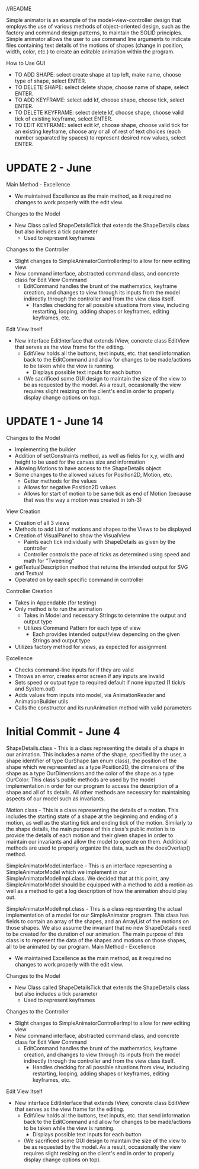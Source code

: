 //README

Simple animator is an example of the model-view-controller design that employs the use of various methods of object-oriented design, such as the factory and command design patterns, to maintain the SOLID principles. Simple animator allows the user to use command line arguments to indicate files containing text details of the motions of shapes (change in position, width, color, etc.) to create an editable animation within the program.

How to Use GUI
  - TO ADD SHAPE: select create shape at top left, make name, choose type of shape, select ENTER.
  - TO DELETE SHAPE: select delete shape, choose name of shape, select ENTER.
  - TO ADD KEYFRAME: select add kf, choose shape, choose tick, select ENTER.
  - TO DELETE KEYFRAME: select delete kf, choose shape, choose valid tick of existing keyframe, select ENTER.
  - TO EDIT KEYFRAME: select edit kf, choose shape, choose valid tick for an existing keyframe,
                      choose any or all of rest of text choices
                      (each number separated by spaces) to represent desired new values, select ENTER.
                     
# UPDATE 2 - June  #

Main Method - Excellence
  - We maintained Excellence as the main method, as it required no changes to work properly with the
    edit view.

Changes to the Model
  - New Class called ShapeDetailsTick that extends the ShapeDetails class but also includes a tick
    parameter
    - Used to represent keyframes

Changes to the Controller
  - Slight changes to SimpleAnimatorControllerImpl to allow for new editing view
  - New command interface, abstracted command class, and concrete class for Edit View Command
    - EditCommand handles the brunt of the mathematics, keyframe creation, and changes to view
      through its inputs from the model indirectly through the controller
      and from the view class itself.
      - Handles checking for all possible situations from view, including restarting, looping,
        adding shapes or keyframes, editing keyframes, etc.

Edit View Itself
  - New interface EditInterface that extends IView, concrete class EditView that serves as the view
    frame for the editing.
    - EditView holds all the buttons, text inputs, etc. that send information back to the EditCommand
      and allow for changes to be made/actions to be taken while the view is running.
      - Displays possible text inputs for each button
    - (We sacrificed some GUI design to maintain the size of the view to be as requested by
      the model. As a result, occasionally the view requires slight resizing on the client's end in
      order to properly display change options on top).
                      
# UPDATE 1 - June 14 #

Changes to the Model
  - Implementing the builder
  - Addition of setConstraints method, as well as fields for x,y, width and height to be used
      for the canvas size and information
  - Allowing Motions to have access to the ShapeDetails object
  - Some changes to the allowed values for Position2D, Motion, etc.
    - Getter methods for the values
    - Allows for negative Position2D values
    - Allows for start of motion to be same tick as end of Motion
       (because that was the way a motion was created in toh-3)

View Creation
  - Creation of all 3 views
  - Methods to add List of motions and shapes to the Views to be displayed
  - Creation of VisualPanel to show the VisualView
    - Paints each tick individually with ShapeDetails as given by the controller
    - Controller controls the pace of ticks as determined using speed and math for "Tweening"
  - getTextualDescription method that returns the intended output for SVG and Textual
  - Operated on by each specific command in controller

Controller Creation
  - Takes in Appendable (for testing)
  - Only method is to run the animation
    - Takes in Model and necessary Strings to determine the output and output type
    - Utilizes Command Pattern for each type of view
      - Each provides intended output/view depending on the given Strings and output type
  - Utilizes factory method for views, as expected for assignment

Excellence
  - Checks command-line inputs for if they are valid
  - Throws an error, creates error screen if any inputs are invalid
  - Sets speed or output type to required default if none inputted (1 tick/s and System.out)
  - Adds values from inputs into model, via AnimationReader and AnimationBuilder utils
  - Calls the constructor and its runAnimation method with valid parameters

# Initial Commit - June 4 #

ShapeDetails.class -
This is a class representing the details of a shape in our animation. This includes a
    name of the shape, specified by the user, a shape identifier of type OurShape (an enum class),
    the position of the shape which we represented as a type Position2D, the dimensions of the shape
    as a type OurDimensions and the color of the shape as a type OurColor. This class's public
    methods are used by the model implementation in order for our program to access the description
    of a shape and all of its details. All other methods are necessary for maintaining aspects of
    our model such as invariants.

Motion.class -
This is a class representing the details of a motion. This includes the starting state of a shape at
    the beginning and ending of a motion, as well as the starting tick and ending tick of the
    motion. Similarly to the shape details, the main purpose of this class's public motion is to
    provide the details of each motion and their given shapes in order to maintain our invariants
    and allow the model to operate on them. Additional methods are used to properly organize the
    data, such as the doesOverlap() method.

SimpleAnimatorModel.interface -
This is an interface representing a SimpleAnimatorModel which we implement in our
    SimpleAnimatorModelImpl.class. We decided that at this point, any SimpleAnimatorModel should
    be equipped with a method to add a motion as well as a method to get a log description of how
    the animation should play out.

SimpleAnimatorModelImpl.class -
This is a class representing the actual implementation of a model for our SimpleAnimator program.
    This class has fields to contain an array of the shapes, and an ArrayList of the motions on
    those shapes. We also assume the invariant that no new ShapeDetails need to be created for
    the duration of our animation. The main purpose of this class is to represent the data of the
    shapes and motions on those shapes, all to be animated by our program.
Main Method - Excellence
  - We maintained Excellence as the main method, as it required no changes to work properly with the
    edit view.

Changes to the Model
  - New Class called ShapeDetailsTick that extends the ShapeDetails class but also includes a tick
    parameter
    - Used to represent keyframes

Changes to the Controller
  - Slight changes to SimpleAnimatorControllerImpl to allow for new editing view
  - New command interface, abstracted command class, and concrete class for Edit View Command
    - EditCommand handles the brunt of the mathematics, keyframe creation, and changes to view
      through its inputs from the model indirectly through the controller
      and from the view class itself.
      - Handles checking for all possible situations from view, including restarting, looping,
        adding shapes or keyframes, editing keyframes, etc.

Edit View Itself
  - New interface EditInterface that extends IView, concrete class EditView that serves as the view
    frame for the editing.
    - EditView holds all the buttons, text inputs, etc. that send information back to the EditCommand
      and allow for changes to be made/actions to be taken while the view is running.
      - Displays possible text inputs for each button
    - (We sacrificed some GUI design to maintain the size of the view to be as requested by
      the model. As a result, occasionally the view requires slight resizing on the client's end in
      order to properly display change options on top).
